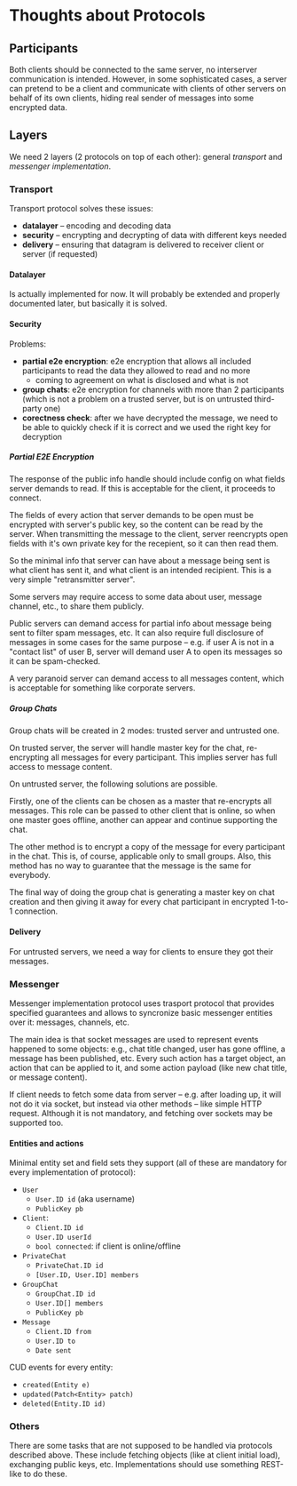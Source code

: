 # Thoughts about Protocols

## Participants

Both clients should be connected to the same server, no interserver communication
is intended. However, in some sophisticated cases, a server can pretend to be a client
and communicate with clients of other servers on behalf of its own clients, hiding
real sender of messages into some encrypted data.

## Layers

We need 2 layers (2 protocols on top of each other): general *transport* and
*messenger implementation*.

### Transport

Transport protocol solves these issues:

- **datalayer** – encoding and decoding data
- **security** – encrypting and decrypting of data with different keys needed
- **delivery** – ensuring that datagram is delivered to receiver client or server (if requested)

#### Datalayer

Is actually implemented for now. It will probably be extended and properly documented later,
but basically it is solved.

#### Security

Problems:

- **partial e2e encryption**: e2e encryption that allows all included participants
  to read the data they allowed to read and no more
  - coming to agreement on what is disclosed and what is not
- **group chats**: e2e encryption for channels with more than 2 participants (which is
  not a problem on a trusted server, but is on untrusted third-party one)
- **corectness check**: after we have decrypted the message, we need to be able to quickly
  check if it is correct and we used the right key for decryption

##### Partial E2E Encryption

The response of the public info handle should include config on what fields server
demands to read. If this is acceptable for the client, it proceeds to connect.

The fields of every action that server demands to be open must be encrypted with
server's public key, so the content can be read by the server. When transmitting the
message to the client, server reencrypts open fields with it's own private key for
the recepient, so it can then read them.

So the minimal info that server can have about a message being sent is what client
has sent it, and what client is an intended recipient. This is a very simple
"retransmitter server".

Some servers may require access to some data about user, message channel, etc.,
to share them publicly.

Public servers can demand access for partial info about message being sent to filter
spam messages, etc. It can also require full disclosure of messages in some cases for
the same purpose – e.g. if user A is not in a "contact list" of user B, server will
demand user A to open its messages so it can be spam-checked.

A very paranoid server can demand access to all messages content, which is acceptable
for something like corporate servers.

##### Group Chats

Group chats will be created in 2 modes: trusted server and untrusted one.

On trusted server, the server will handle master key for the chat, re-encrypting all
messages for every participant. This implies server has full access to message content.

On untrusted server, the following solutions are possible.

Firstly, one of the clients can be chosen as a master that re-encrypts all messages.
This role can be passed to other client that is online, so when one master goes offline,
another can appear and continue supporting the chat.

The other method is to encrypt a copy of the message for every participant in the chat.
This is, of course, applicable only to small groups. Also, this method has no way to
guarantee that the message is the same for everybody.

The final way of doing the group chat is generating a master key on chat creation
and then giving it away for every chat participant in encrypted 1-to-1 connection.

#### Delivery

For untrusted servers, we need a way for clients to ensure they got their messages.

### Messenger

Messenger implementation protocol uses trasport protocol that provides specified guarantees
and allows to syncronize basic messenger entities over it: messages, channels, etc.

The main idea is that socket messages are used to represent events happened to some
objects: e.g., chat title changed, user has gone offline, a message has been published, etc.
Every such action has a target object, an action that can be applied to it, and some action
payload (like new chat title, or message content).

If client needs to fetch some data from server – e.g. after loading up, it will not do it
via socket, but instead via other methods – like simple HTTP request. Although it is not
mandatory, and fetching over sockets may be supported too.

#### Entities and actions

Minimal entity set and field sets they support (all of these are mandatory for every
implementation of protocol):

- `User`
  - `User.ID id` (aka username)
  - `PublicKey pb`
- `Client`:
  - `Client.ID id`
  - `User.ID userId`
  - `bool connected`: if client is online/offline
- `PrivateChat`
  - `PrivateChat.ID id`
  - `[User.ID, User.ID] members`
- `GroupChat`
  - `GroupChat.ID id`
  - `User.ID[] members`
  - `PublicKey pb`
- `Message`
  - `Client.ID from`
  - `User.ID to`
  - `Date sent`

CUD events for every entity:

- `created(Entity e)`
- `updated(Patch<Entity> patch)`
- `deleted(Entity.ID id)`

### Others

There are some tasks that are not supposed to be handled via protocols described above.
These include fetching objects (like at client initial load), exchanging public keys, etc.
Implementations should use something REST-like to do these.
